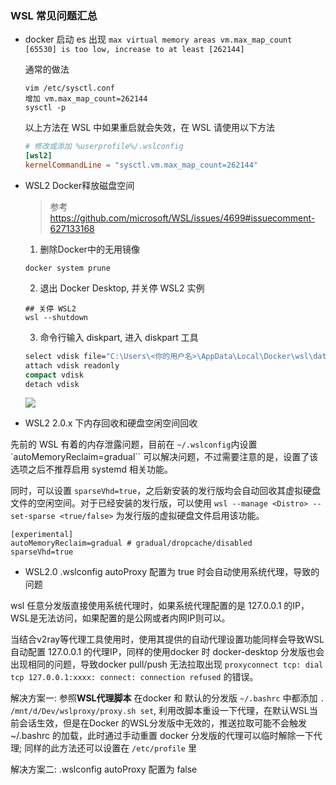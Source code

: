 ### WSL 常见问题汇总

* docker 启动 es 出现 `max virtual memory areas vm.max_map_count [65530] is too low, increase to at least [262144]`

  通常的做法
  
  ```shell
  vim /etc/sysctl.conf
  增加 vm.max_map_count=262144
  sysctl -p
  ```
  以上方法在 WSL 中如果重启就会失效，在 WSL 请使用以下方法

  ```conf
  # 修改或添加 %userprofile%/.wslconfig
  [wsl2]
  kernelCommandLine = "sysctl.vm.max_map_count=262144"
  ```

* WSL2 Docker释放磁盘空间
  > 参考 https://github.com/microsoft/WSL/issues/4699#issuecomment-627133168

  1. 删除Docker中的无用镜像
  ```shell
  docker system prune
  ```
  2. 退出 Docker Desktop, 并关停 WSL2 实例
  ```shell
  ## 关停 WSL2
  wsl --shutdown
  ```
  3. 命令行输入 diskpart, 进入 diskpart 工具
  ```cmd
  select vdisk file="C:\Users\<你的用户名>\AppData\Local\Docker\wsl\data\ext4.vhdx"
  attach vdisk readonly
  compact vdisk
  detach vdisk
  ```
  ![](https://ling-root-bucket.oss-cn-hangzhou.aliyuncs.com/picgo/20230519124624.png)

* WSL2 2.0.x 下内存回收和硬盘空闲空间回收

先前的 WSL 有着的内存泄露问题，目前在 `~/.wslconfig`内设置 `autoMemoryReclaim=gradual`` 可以解决问题，不过需要注意的是，设置了该选项之后不推荐启用 systemd 相关功能。

同时，可以设置 `sparseVhd=true`，之后新安装的发行版均会自动回收其虚拟硬盘文件的空闲空间。对于已经安装的发行版，可以使用 `wsl --manage <Distro> --set-sparse <true/false>` 为发行版的虚拟硬盘文件启用该功能。

```
[experimental]
autoMemoryReclaim=gradual # gradual/dropcache/disabled
sparseVhd=true
```

* WSL2.0 .wslconfig autoProxy 配置为 true 时会自动使用系统代理，导致的问题

wsl 任意分发版直接使用系统代理时，如果系统代理配置的是 127.0.0.1 的IP，WSL是无法访问，如果配置的是公网或者内网IP则可以。

当结合v2ray等代理工具使用时，使用其提供的自动代理设置功能同样会导致WSL自动配置 127.0.0.1 的代理IP，同样的使用docker 时 docker-desktop 分发版也会出现相同的问题，导致docker pull/push 无法拉取出现 `proxyconnect tcp: dial tcp 127.0.0.1:xxxx: connect: connection refused` 的错误。

解决方案一: 参照**WSL代理脚本** 在docker 和 默认的分发版 `~/.bashrc` 中都添加 `. /mnt/d/Dev/wslproxy/proxy.sh set`, 利用改脚本重设一下代理，在默认WSL当前会话生效，但是在Docker 的WSL分发版中无效的，推送拉取可能不会触发 ~/.bashrc 的加载，此时通过手动重置 docker 分发版的代理可以临时解除一下代理; 同样的此方法还可以设置在 `/etc/profile` 里

解决方案二: .wslconfig autoProxy 配置为 false 
